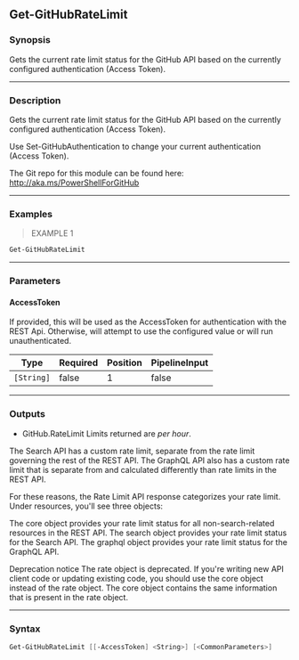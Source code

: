 Get-GitHubRateLimit
-------------------

### Synopsis
Gets the current rate limit status for the GitHub API based on the currently configured
authentication (Access Token).

---

### Description

Gets the current rate limit status for the GitHub API based on the currently configured
authentication (Access Token).

Use Set-GitHubAuthentication to change your current authentication (Access Token).

The Git repo for this module can be found here: http://aka.ms/PowerShellForGitHub

---

### Examples
> EXAMPLE 1

```PowerShell
Get-GitHubRateLimit
```

---

### Parameters
#### **AccessToken**
If provided, this will be used as the AccessToken for authentication with the
REST Api.  Otherwise, will attempt to use the configured value or will run unauthenticated.

|Type      |Required|Position|PipelineInput|
|----------|--------|--------|-------------|
|`[String]`|false   |1       |false        |

---

### Outputs
* GitHub.RateLimit
Limits returned are _per hour_.

The Search API has a custom rate limit, separate from the rate limit
governing the rest of the REST API. The GraphQL API also has a custom
rate limit that is separate from and calculated differently than rate
limits in the REST API.

For these reasons, the Rate Limit API response categorizes your rate limit.
Under resources, you'll see three objects:

The core object provides your rate limit status for all non-search-related resources
in the REST API.
The search object provides your rate limit status for the Search API.
The graphql object provides your rate limit status for the GraphQL API.

Deprecation notice
The rate object is deprecated.
If you're writing new API client code or updating existing code,
you should use the core object instead of the rate object.
The core object contains the same information that is present in the rate object.

---

### Syntax
```PowerShell
Get-GitHubRateLimit [[-AccessToken] <String>] [<CommonParameters>]
```
